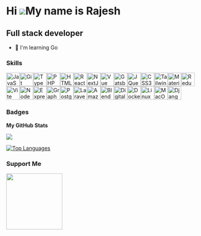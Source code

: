Hi ![](https://user-images.githubusercontent.com/18350557/176309783-0785949b-9127-417c-8b55-ab5a4333674e.gif)My name is Rajesh
==============================================================================================================================

Full stack developer
--------------------

* 🧠  I'm learning Go

### Skills
<p align="left">
  <a href="https://developer.mozilla.org/en-US/docs/Web/JavaScript" target="_blank" rel="noreferrer"><img
      src="https://raw.githubusercontent.com/danielcranney/readme-generator/main/public/icons/skills/javascript-colored.svg"
      width="36" height="36" alt="JavaScript" /></a><a href="https://git-scm.com/" target="_blank" rel="noreferrer"><img
      src="https://raw.githubusercontent.com/danielcranney/readme-generator/main/public/icons/skills/git-colored.svg"
      width="36" height="36" alt="Git" /></a><a href="https://www.typescriptlang.org/" target="_blank"
    rel="noreferrer"><img
      src="https://raw.githubusercontent.com/danielcranney/readme-generator/main/public/icons/skills/typescript-colored.svg"
      width="36" height="36" alt="TypeScript" /></a><a href="https://www.php.net/" target="_blank" rel="noreferrer"><img
      src="https://raw.githubusercontent.com/danielcranney/readme-generator/main/public/icons/skills/php-colored.svg"
      width="36" height="36" alt="PHP" /></a><a href="https://developer.mozilla.org/en-US/docs/Glossary/HTML5"
    target="_blank" rel="noreferrer"><img
      src="https://raw.githubusercontent.com/danielcranney/readme-generator/main/public/icons/skills/html5-colored.svg"
      width="36" height="36" alt="HTML5" /></a><a href="https://reactjs.org/" target="_blank" rel="noreferrer"><img
      src="https://raw.githubusercontent.com/danielcranney/readme-generator/main/public/icons/skills/react-colored.svg"
      width="36" height="36" alt="React" /></a><a href="https://nextjs.org/docs" target="_blank" rel="noreferrer"><img
      src="https://raw.githubusercontent.com/danielcranney/readme-generator/main/public/icons/skills/nextjs-colored-dark.svg"
      width="36" height="36" alt="NextJs" /></a><a href="https://vuejs.org/" target="_blank" rel="noreferrer"><img
      src="https://raw.githubusercontent.com/danielcranney/readme-generator/main/public/icons/skills/vuejs-colored.svg"
      width="36" height="36" alt="Vue" /></a><a href="https://www.gatsbyjs.com/" target="_blank" rel="noreferrer"><img
      src="https://raw.githubusercontent.com/danielcranney/readme-generator/main/public/icons/skills/gatsby-colored.svg"
      width="36" height="36" alt="Gatsby" /></a><a href="https://jquery.com/" target="_blank" rel="noreferrer"><img
      src="https://raw.githubusercontent.com/danielcranney/readme-generator/main/public/icons/skills/jquery-colored.svg"
      width="36" height="36" alt="JQuery" /></a><a href="https://www.w3.org/TR/CSS/#css" target="_blank"
    rel="noreferrer"><img
      src="https://raw.githubusercontent.com/danielcranney/readme-generator/main/public/icons/skills/css3-colored.svg"
      width="36" height="36" alt="CSS3" /></a><a href="https://tailwindcss.com/" target="_blank" rel="noreferrer"><img
      src="https://raw.githubusercontent.com/danielcranney/readme-generator/main/public/icons/skills/tailwindcss-colored.svg"
      width="36" height="36" alt="TailwindCSS" /></a><a href="https://mui.com/" target="_blank" rel="noreferrer"><img
      src="https://raw.githubusercontent.com/danielcranney/readme-generator/main/public/icons/skills/materialui-colored.svg"
      width="36" height="36" alt="Material UI" /></a><a href="https://redux.js.org/" target="_blank"
    rel="noreferrer"><img
      src="https://raw.githubusercontent.com/danielcranney/readme-generator/main/public/icons/skills/redux-colored.svg"
      width="36" height="36" alt="Redux" /></a><a href="https://vitejs.dev/" target="_blank" rel="noreferrer"><img
      src="https://raw.githubusercontent.com/danielcranney/readme-generator/main/public/icons/skills/vite-colored.svg"
      width="36" height="36" alt="Vite" /></a><a href="https://nodejs.org/en/" target="_blank" rel="noreferrer"><img
      src="https://raw.githubusercontent.com/danielcranney/readme-generator/main/public/icons/skills/nodejs-colored.svg"
      width="36" height="36" alt="NodeJS" /></a><a href="https://expressjs.com/" target="_blank" rel="noreferrer"><img
      src="https://raw.githubusercontent.com/danielcranney/readme-generator/main/public/icons/skills/express-colored-dark.svg"
      width="36" height="36" alt="Express" /></a><a href="https://graphql.org/" target="_blank" rel="noreferrer"><img
      src="https://raw.githubusercontent.com/danielcranney/readme-generator/main/public/icons/skills/graphql-colored.svg"
      width="36" height="36" alt="GraphQL" /></a><a href="https://www.postgresql.org/" target="_blank"
    rel="noreferrer"><img
      src="https://raw.githubusercontent.com/danielcranney/readme-generator/main/public/icons/skills/postgresql-colored.svg"
      width="36" height="36" alt="PostgreSQL" /></a><a href="https://laravel.com/" target="_blank" rel="noreferrer"><img
      src="https://raw.githubusercontent.com/danielcranney/readme-generator/main/public/icons/skills/laravel-colored.svg"
      width="36" height="36" alt="Laravel" /></a><a href="https://aws.amazon.com" target="_blank" rel="noreferrer"><img
      src="https://raw.githubusercontent.com/danielcranney/readme-generator/main/public/icons/skills/aws-colored-dark.svg"
      width="36" height="36" alt="Amazon Web Services" /></a><a href="https://www.blender.org/" target="_blank"
    rel="noreferrer"><img
      src="https://raw.githubusercontent.com/danielcranney/readme-generator/main/public/icons/skills/blender-colored.svg"
      width="36" height="36" alt="Blender" /></a><a href="https://www.digitalocean.com" target="_blank"
    rel="noreferrer"><img
      src="https://raw.githubusercontent.com/danielcranney/readme-generator/main/public/icons/skills/digitalocean-colored.svg"
      width="36" height="36" alt="Digital Ocean" /></a><a href="https://www.docker.com/" target="_blank"
    rel="noreferrer"><img
      src="https://raw.githubusercontent.com/danielcranney/readme-generator/main/public/icons/skills/docker-colored.svg"
      width="36" height="36" alt="Docker" /></a><a href="https://www.linux.org" target="_blank" rel="noreferrer"><img
      src="https://raw.githubusercontent.com/danielcranney/readme-generator/main/public/icons/skills/linux-colored.svg"
      width="36" height="36" alt="Linux" /></a><a href="https://apple.com" target="_blank" rel="noreferrer"><img
      src="https://raw.githubusercontent.com/danielcranney/readme-generator/main/public/icons/skills/macos-colored-dark.svg"
      width="36" height="36" alt="MacOS" /></a><a href="https://www.djangoproject.com/" target="_blank"
    rel="noreferrer"><img
      src="https://raw.githubusercontent.com/danielcranney/readme-generator/main/public/icons/skills/django-colored-dark.svg"
      width="36" height="36" alt="Django" /></a>
</p>

### Badges

<b>My GitHub Stats</b>

<a href="http://www.github.com/rajeshn95"><img src="https://github-readme-streak-stats.herokuapp.com/?user=rajeshn95&stroke=ffffff&background=1c1917&ring=0891b2&fire=0891b2&currStreakNum=ffffff&currStreakLabel=0891b2&sideNums=ffffff&sideLabels=ffffff&dates=ffffff&hide_border=true" /></a>

<a href="https://github.com/rajeshn95" align="left"><img src="https://github-readme-stats.vercel.app/api/top-langs/?username=rajeshn95&langs_count=10&title_color=0891b2&text_color=ffffff&icon_color=0891b2&bg_color=1c1917&hide_border=true&locale=en&custom_title=Top%20%Languages" alt="Top Languages" /></a>

### Support Me

<a href="https://www.buymeacoffee.com/rajeshn95"><img src="https://cdn.buymeacoffee.com/buttons/v2/default-yellow.png" width="150"/></a>
